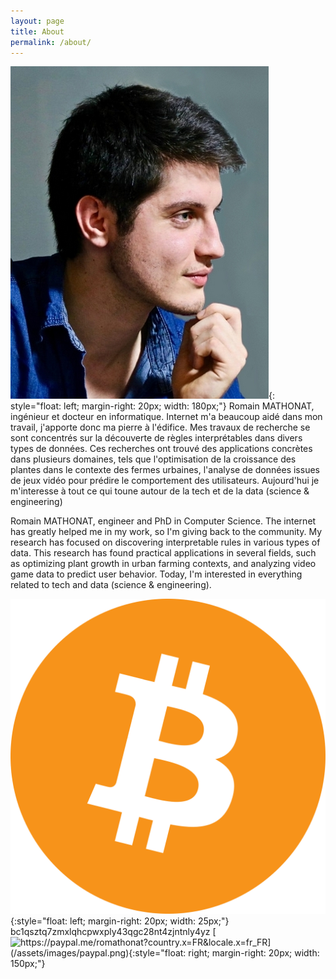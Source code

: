 ```yaml
---
layout: page
title: About
permalink: /about/
---
```


![](/assets/images/perso_old.jpg){: style="float: left; margin-right: 20px; width: 180px;"}
Romain MATHONAT, ingénieur et docteur en informatique. Internet m'a beaucoup aidé dans mon travail, j'apporte donc ma pierre à l'édifice.
Mes travaux de recherche se sont concentrés sur la découverte de règles interprétables dans divers types de données.
Ces recherches ont trouvé des applications concrètes dans plusieurs domaines, tels que l'optimisation de la croissance des plantes dans le contexte des fermes urbaines, l'analyse de données issues de jeux vidéo pour prédire le comportement des utilisateurs. Aujourd'hui je m'interesse à tout ce qui toune autour de la tech et de la data (science & engineering)

Romain MATHONAT, engineer and PhD in Computer Science. The internet has greatly helped me in my work, so I'm giving back to the community.
My research has focused on discovering interpretable rules in various types of data.
This research has found practical applications in several fields, such as optimizing plant growth in urban farming contexts, and analyzing video game data to predict user behavior. Today, I'm interested in everything related to tech and data (science & engineering).

![](/assets/images/btc.png){:style="float: left; margin-right: 20px; width: 25px;"}   bc1qsztq7zmxlqhcpwxply43qgc28nt4zjntnly4yz  [![https://paypal.me/romathonat?country.x=FR&locale.x=fr_FR](/assets/images/paypal.png){:style="float: right; margin-right: 20px; width: 150px;"}](https://paypal.me/romathonat?country.x=FR&locale.x=fr_FR) 
